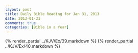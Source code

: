 ```yaml
---
layout: post
title: Daily Bible Reading for Jan 31, 2013
date: 2013-01-31
comments: true
categories: [Bible in a Year]
---
```

{% render_partial ../KJV/Ex/39.markdown %}
{% render_partial ../KJV/Ex/40.markdown %}
